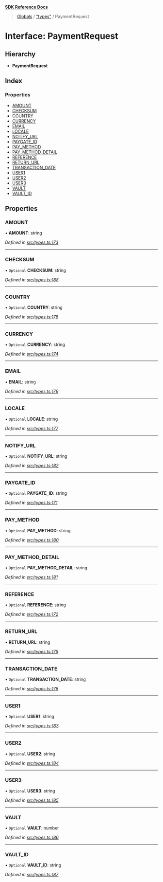 **[SDK Reference Docs](../README.md)**

> [Globals](../README.md) / ["types"](../modules/_types_.md) / PaymentRequest

# Interface: PaymentRequest

## Hierarchy

- **PaymentRequest**

## Index

### Properties

- [AMOUNT](_types_.paymentrequest.md#amount)
- [CHECKSUM](_types_.paymentrequest.md#checksum)
- [COUNTRY](_types_.paymentrequest.md#country)
- [CURRENCY](_types_.paymentrequest.md#currency)
- [EMAIL](_types_.paymentrequest.md#email)
- [LOCALE](_types_.paymentrequest.md#locale)
- [NOTIFY_URL](_types_.paymentrequest.md#notify_url)
- [PAYGATE_ID](_types_.paymentrequest.md#paygate_id)
- [PAY_METHOD](_types_.paymentrequest.md#pay_method)
- [PAY_METHOD_DETAIL](_types_.paymentrequest.md#pay_method_detail)
- [REFERENCE](_types_.paymentrequest.md#reference)
- [RETURN_URL](_types_.paymentrequest.md#return_url)
- [TRANSACTION_DATE](_types_.paymentrequest.md#transaction_date)
- [USER1](_types_.paymentrequest.md#user1)
- [USER2](_types_.paymentrequest.md#user2)
- [USER3](_types_.paymentrequest.md#user3)
- [VAULT](_types_.paymentrequest.md#vault)
- [VAULT_ID](_types_.paymentrequest.md#vault_id)

## Properties

### AMOUNT

• **AMOUNT**: string

_Defined in [src/types.ts:173](https://github.com/distributhor/paygate-sdk/blob/66ae948/src/types.ts#L173)_

---

### CHECKSUM

• `Optional` **CHECKSUM**: string

_Defined in [src/types.ts:188](https://github.com/distributhor/paygate-sdk/blob/66ae948/src/types.ts#L188)_

---

### COUNTRY

• `Optional` **COUNTRY**: string

_Defined in [src/types.ts:178](https://github.com/distributhor/paygate-sdk/blob/66ae948/src/types.ts#L178)_

---

### CURRENCY

• `Optional` **CURRENCY**: string

_Defined in [src/types.ts:174](https://github.com/distributhor/paygate-sdk/blob/66ae948/src/types.ts#L174)_

---

### EMAIL

• **EMAIL**: string

_Defined in [src/types.ts:179](https://github.com/distributhor/paygate-sdk/blob/66ae948/src/types.ts#L179)_

---

### LOCALE

• `Optional` **LOCALE**: string

_Defined in [src/types.ts:177](https://github.com/distributhor/paygate-sdk/blob/66ae948/src/types.ts#L177)_

---

### NOTIFY_URL

• `Optional` **NOTIFY_URL**: string

_Defined in [src/types.ts:182](https://github.com/distributhor/paygate-sdk/blob/66ae948/src/types.ts#L182)_

---

### PAYGATE_ID

• `Optional` **PAYGATE_ID**: string

_Defined in [src/types.ts:171](https://github.com/distributhor/paygate-sdk/blob/66ae948/src/types.ts#L171)_

---

### PAY_METHOD

• `Optional` **PAY_METHOD**: string

_Defined in [src/types.ts:180](https://github.com/distributhor/paygate-sdk/blob/66ae948/src/types.ts#L180)_

---

### PAY_METHOD_DETAIL

• `Optional` **PAY_METHOD_DETAIL**: string

_Defined in [src/types.ts:181](https://github.com/distributhor/paygate-sdk/blob/66ae948/src/types.ts#L181)_

---

### REFERENCE

• `Optional` **REFERENCE**: string

_Defined in [src/types.ts:172](https://github.com/distributhor/paygate-sdk/blob/66ae948/src/types.ts#L172)_

---

### RETURN_URL

• **RETURN_URL**: string

_Defined in [src/types.ts:175](https://github.com/distributhor/paygate-sdk/blob/66ae948/src/types.ts#L175)_

---

### TRANSACTION_DATE

• `Optional` **TRANSACTION_DATE**: string

_Defined in [src/types.ts:176](https://github.com/distributhor/paygate-sdk/blob/66ae948/src/types.ts#L176)_

---

### USER1

• `Optional` **USER1**: string

_Defined in [src/types.ts:183](https://github.com/distributhor/paygate-sdk/blob/66ae948/src/types.ts#L183)_

---

### USER2

• `Optional` **USER2**: string

_Defined in [src/types.ts:184](https://github.com/distributhor/paygate-sdk/blob/66ae948/src/types.ts#L184)_

---

### USER3

• `Optional` **USER3**: string

_Defined in [src/types.ts:185](https://github.com/distributhor/paygate-sdk/blob/66ae948/src/types.ts#L185)_

---

### VAULT

• `Optional` **VAULT**: number

_Defined in [src/types.ts:186](https://github.com/distributhor/paygate-sdk/blob/66ae948/src/types.ts#L186)_

---

### VAULT_ID

• `Optional` **VAULT_ID**: string

_Defined in [src/types.ts:187](https://github.com/distributhor/paygate-sdk/blob/66ae948/src/types.ts#L187)_
